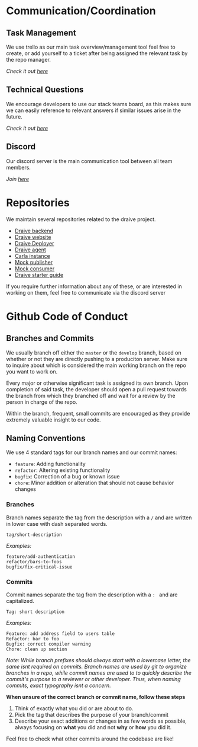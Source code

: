 # Communication/Coordination

## Task Management

We use trello as our main task overview/management tool feel free to create, or
add yourself to a ticket after being assigned the relevant task by the repo
manager.

_Check it out [here](https://trello.com/b/aF0ekxsf/draive)_

## Technical Questions

We encourage developers to use our stack teams board, as this makes sure we can
easily reference to relevant answers if similar issues arise in the future.

_Check it out [here](https://stackoverflow.com/c/draive/questions)_

## Discord

Our discord server is the main communication tool between all team members.

_Join [here](https://discord.gg/hsgV6h6yxs)_

# Repositories

We maintain several repositories related to the draive project.

- [Draive backend](https://github.com/Khepu/draive)
- [Draive website](https://github.com/Khepu/draive-website)
- [Draive Deployer](https://github.com/Khepu/draive-deployer)
- [Draive agent](https://github.com/Khepu/draive-agent)
- [Carla instance](https://github.com/Khepu/carla-instance)
- [Mock publisher](https://github.com/Khepu/mock-publisher)
- [Mock consumer](https://github.com/Khepu/mock-consumer)
- [Draive starter guide](https://github.com/Khepu/draive-starter-guide)

If you require further information about any of these, or are interested in
working on them, feel free to communicate via the discord server

# Github Code of Conduct

## Branches and Commits

We usually branch off either the `master` or the `develop` branch, based on
whether or not they are directly pushing to a produciton server. Make sure to
inquire about which is considered the main working branch on the repo you want
to work on.

Every major or otherwise significant task is assigned its own branch. Upon
completion of said task, the developer should open a pull request towards the
branch from which they branched off and wait for a review by the person in
charge of the repo.

Within the branch, frequent, small commits are encouraged as they provide
extremely valuable insight to our code.

## Naming Conventions

We use 4 standard tags for our branch names and our commit names:

- `feature`: Adding functionality
- `refactor`: Altering existing functionality
- `bugfix`: Correction of a bug or known issue
- `chore`: Minor addition or alteration that should not cause behavior changes

### Branches
Branch names separate the tag from the description with a `/` and are written in
lower case with dash separated words.

```
tag/short-description
```

_Examples:_

```
feature/add-authentication
refactor/bars-to-foos
bugfix/fix-critical-issue
```

### Commits

Commit names separate the tag from the description with a `: ` and are
capitalized.

```
Tag: short description
```

_Examples:_

```
Feature: add address field to users table
Refactor: bar to foo
Bugfix: correct compiler warning
Chore: clean up section
```

_Note: While branch prefixes should always start with a lowercase letter, the
same isnt required on commits. Branch names are used by git to organize branches
in a repo, while commit names are used to to quickly describe the commit's
purpose to a reviewer or other developer. Thus, when naming commits, exact
typography isnt a concern._

**When unsure of the correct branch or commit name, follow these steps**

1. Think of exactly what you did or are about to do.
2. Pick the tag that describes the purpose of your branch/commit
3. Describe your exact additions or changes in as few words as possible, always
   focusing on **what** you did and not **why** or **how** you did it.

Feel free to check what other commits around the codebase are like!

